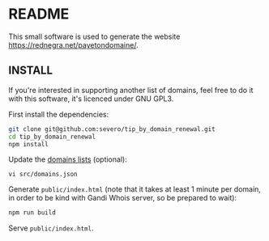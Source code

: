 # README

This small software is used to generate the website https://rednegra.net/payetondomaine/.

## INSTALL

If you're interested in supporting another list of domains, feel free to do it with this software, it's licenced under GNU GPL3.

First install the dependencies:

```bash
git clone git@github.com:severo/tip_by_domain_renewal.git
cd tip_by_domain_renewal
npm install
```

Update the [domains lists](./src/domains.json) (optional):

```
vi src/domains.json
```

Generate `public/index.html` (note that it takes at least 1 minute per domain,
in order to be kind with Gandi Whois server, so be prepared to wait):

```bash
npm run build
```

Serve `public/index.html`.
